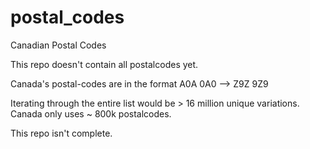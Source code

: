 # postal_codes

Canadian Postal Codes

This repo doesn't contain all postalcodes yet.

Canada's postal-codes are in the format A0A 0A0 --> Z9Z 9Z9

Iterating through the entire list would be > 16 million unique variations.
Canada only uses ~ 800k postalcodes.

This repo isn't complete.
